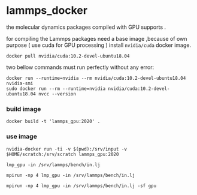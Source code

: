 # lammps_docker
the molecular dynamics packages compiled with GPU supports . 


for compiling the Lammps packages need a base image ,because of own purpose ( use cuda for GPU processing )  install `nvidia/cuda` docker image. 
``` 
docker pull nvidia/cuda:10.2-devel-ubuntu18.04
```

two bellow commands must run perfectly without any error:

```
docker run --runtime=nvidia --rm nvidia/cuda:10.2-devel-ubuntu18.04 nvidia-smi
sudo docker run --rm --runtime=nvidia nvidia/cuda:10.2-devel-ubuntu18.04 nvcc --version
```

### build image

```shell
docker build -t 'lammps_gpu:2020' .
```

### use image

```shell
nvidia-docker run -ti -v $(pwd):/srv/input -v $HOME/scratch:/srv/scratch lammps_gpu:2020

lmp_gpu -in /srv/lammps/bench/in.lj

mpirun -np 4 lmp_gpu -in /srv/lammps/bench/in.lj

mpirun -np 4 lmp_gpu -in /srv/lammps/bench/in.lj -sf gpu
```
